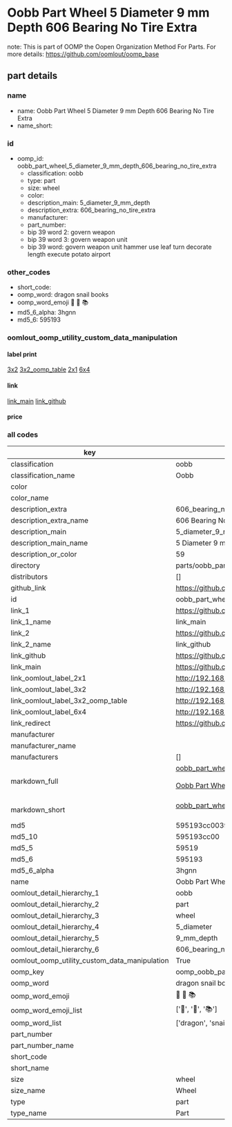 # Oobb Part Wheel 5 Diameter 9 mm Depth 606 Bearing No Tire Extra  

note: This is part of OOMP the Oopen Organization Method For Parts. For more details: https://github.com/oomlout/oomp_base

##  part details
  







### name
* name: Oobb Part Wheel 5 Diameter 9 mm Depth 606 Bearing No Tire Extra
* name_short: 
### id
* oomp_id: oobb_part_wheel_5_diameter_9_mm_depth_606_bearing_no_tire_extra
  * classification: oobb
  * type: part
  * size: wheel
  * color: 
  * description_main: 5_diameter_9_mm_depth
  * description_extra: 606_bearing_no_tire_extra
  * manufacturer: 
  * part_number: 
  * bip 39 word 2: govern weapon
  * bip 39 word 3: govern weapon unit
  * bip 39 word: govern weapon unit hammer use leaf turn decorate length execute potato airport

### other_codes
* short_code: 
* oomp_word: dragon snail books
* oomp_word_emoji :dragon: :snail: :books:
* md5_6_alpha: 3hgnn
* md5_6: 595193






### oomlout_oomp_utility_custom_data_manipulation
#### label print
[3x2](http://192.168.1.245:1112/?label=oomp%203hgnn)
[3x2_oomp_table](http://192.168.1.108:1112/?label=oomp%203hgnn)
[2x1](http://192.168.1.242:1112/?label=oomp%203hgnn)
[6x4](http://192.168.1.55:1112/?label=oomp%203hgnn)    

#### link

[link_main](https://github.com/oomlout/oomlout_oomp_version_1_messy/tree/main/parts/oobb_part_wheel_5_diameter_9_mm_depth_606_bearing_no_tire_extra) [link_github](https://github.com/oomlout/oomlout_oomp_version_1_messy/tree/main/parts/oobb_part_wheel_5_diameter_9_mm_depth_606_bearing_no_tire_extra)                             

#### price







### all codes 
| key | value |  
| --- | --- |  
| classification | oobb |  
| classification_name | Oobb |  
| color |  |  
| color_name |  |  
| description_extra | 606_bearing_no_tire_extra |  
| description_extra_name | 606 Bearing No Tire Extra |  
| description_main | 5_diameter_9_mm_depth |  
| description_main_name | 5 Diameter 9 mm Depth |  
| description_or_color | 59 |  
| directory | parts/oobb_part_wheel_5_diameter_9_mm_depth_606_bearing_no_tire_extra |  
| distributors | [] |  
| github_link | https://github.com/oomlout/oomlout_oomp_part_src/tree/main/parts/oobb_part_wheel_5_diameter_9_mm_depth_606_bearing_no_tire_extra |  
| id | oobb_part_wheel_5_diameter_9_mm_depth_606_bearing_no_tire_extra |  
| link_1 | https://github.com/oomlout/oomlout_oomp_version_1_messy/tree/main/parts/oobb_part_wheel_5_diameter_9_mm_depth_606_bearing_no_tire_extra |  
| link_1_name | link_main |  
| link_2 | https://github.com/oomlout/oomlout_oomp_version_1_messy/tree/main/parts/oobb_part_wheel_5_diameter_9_mm_depth_606_bearing_no_tire_extra |  
| link_2_name | link_github |  
| link_github | https://github.com/oomlout/oomlout_oomp_version_1_messy/tree/main/parts/oobb_part_wheel_5_diameter_9_mm_depth_606_bearing_no_tire_extra |  
| link_main | https://github.com/oomlout/oomlout_oomp_version_1_messy/tree/main/parts/oobb_part_wheel_5_diameter_9_mm_depth_606_bearing_no_tire_extra |  
| link_oomlout_label_2x1 | http://192.168.1.242:1112/?label=oomp%203hgnn |  
| link_oomlout_label_3x2 | http://192.168.1.245:1112/?label=oomp%203hgnn |  
| link_oomlout_label_3x2_oomp_table | http://192.168.1.108:1112/?label=oomp%203hgnn |  
| link_oomlout_label_6x4 | http://192.168.1.55:1112/?label=oomp%203hgnn |  
| link_redirect | https://github.com/oomlout/oomlout_oomp_version_1_messy/tree/main/parts/oobb_part_wheel_5_diameter_9_mm_depth_606_bearing_no_tire_extra |  
| manufacturer |  |  
| manufacturer_name |  |  
| manufacturers | [] |  
| markdown_full | [oobb_part_wheel_5_diameter_9_mm_depth_606_bearing_no_tire_extra](none)<br>[](none)<br>[Oobb Part Wheel 5 Diameter 9 Mm Depth 606 Bearing No Tire Extra](none)<br><br> |  
| markdown_short | [oobb_part_wheel_5_diameter_9_mm_depth_606_bearing_no_tire_extra](none)<br><br> |  
| md5 | 595193cc00391d59faf7d689db7e1328 |  
| md5_10 | 595193cc00 |  
| md5_5 | 59519 |  
| md5_6 | 595193 |  
| md5_6_alpha | 3hgnn |  
| name | Oobb Part Wheel 5 Diameter 9 mm Depth 606 Bearing No Tire Extra |  
| oomlout_detail_hierarchy_1 | oobb |  
| oomlout_detail_hierarchy_2 | part |  
| oomlout_detail_hierarchy_3 | wheel |  
| oomlout_detail_hierarchy_4 | 5_diameter |  
| oomlout_detail_hierarchy_5 | 9_mm_depth |  
| oomlout_detail_hierarchy_6 | 606_bearing_no_tire_extra |  
| oomlout_oomp_utility_custom_data_manipulation | True |  
| oomp_key | oomp_oobb_part_wheel_5_diameter_9_mm_depth_606_bearing_no_tire_extra |  
| oomp_word | dragon snail books |  
| oomp_word_emoji | :dragon: :snail: :books: |  
| oomp_word_emoji_list | [':dragon:', ':snail:', ':books:'] |  
| oomp_word_list | ['dragon', 'snail', 'books'] |  
| part_number |  |  
| part_number_name |  |  
| short_code |  |  
| short_name |  |  
| size | wheel |  
| size_name | Wheel |  
| type | part |  
| type_name | Part |  
